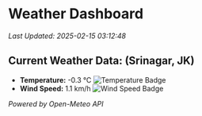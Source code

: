
# Weather Dashboard

_Last Updated: 2025-02-15 03:12:48_

## Current Weather Data: (Srinagar, JK)
- **Temperature:** -0.3 °C ![Temperature Badge](https://img.shields.io/badge/Temperature-Low%20Temp-blue)
- **Wind Speed:** 1.1 km/h ![Wind Speed Badge](https://img.shields.io/badge/Wind%20Speed-Light%20Wind-blue)

*Powered by Open-Meteo API*
